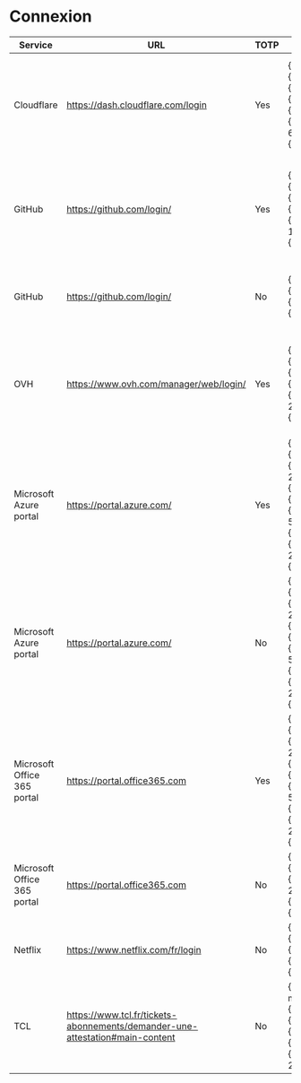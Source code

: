 # Connexion
| Service | URL | TOTP | Sequence | Explanation | Last edit |
| ------ | ------ | ------ | ------ | ------ | ------ |
| Cloudflare | https://dash.cloudflare.com/login | Yes | {TAB 5}{USERNAME}{TAB}{PASSWORD}{ENTER}{DELAY 6000}{TOTP}{ENTER} | Type username and password with validation, then wait 3 sec and type TOTP code | 2023/02/18 |
| GitHub | https://github.com/login/ | Yes | {USERNAME}{TAB}{PASSWORD}{ENTER}{DELAY 1000}{TOTP}{ENTER} | Type username and password with validation, then wait 1 sec and type TOTP code | 2019/04/19 |
| GitHub | https://github.com/login/ | No | {USERNAME}{TAB}{PASSWORD}{ENTER} | Type username and password with validation | 2019/04/19 |
| OVH | https://www.ovh.com/manager/web/login/ | Yes | {USERNAME}{TAB}{PASSWORD}{ENTER}{DELAY 2500}{TOTP}{ENTER} | Type username and password with validation, then wait 2,5 sec and type TOTP code | 2020/01/05 |
| Microsoft Azure portal | https://portal.azure.com/ | Yes | {USERNAME}{ENTER}{DELAY 2500}{PASSWORD}{ENTER}{DELAY 5000}{TOTP}{ENTER}{DELAY 2500}{ENTER} | | 2019/04/19 |
| Microsoft Azure portal | https://portal.azure.com/ | No | {USERNAME}{ENTER}{DELAY 2500}{PASSWORD}{ENTER}{DELAY 5000}{TOTP}{ENTER}{DELAY 2500}{ENTER} | | 2019/04/19 |
| Microsoft Office 365 portal | https://portal.office365.com | Yes | {USERNAME}{ENTER}{DELAY 2500}{PASSWORD}{ENTER}{DELAY 5000}{TOTP}{ENTER}{DELAY 2500}{ENTER} | | 2019/04/19 |
| Microsoft Office 365 portal | https://portal.office365.com | No | {USERNAME}{ENTER}{DELAY 2500}{PASSWORD}{ENTER} | | 2019/04/19 |
| Netflix | https://www.netflix.com/fr/login | No | {TAB}{TAB}{USERNAME}{TAB}{PASSWORD}{ENTER} | | 2019/04/19 |
| TCL | https://www.tcl.fr/tickets-abonnements/demander-une-attestation#main-content | No | {TAB 4}{S:e-mail}{TAB}{S:birthdate}{TAB 3}{S:cardid}{TAB 5}{SPACE}{TAB 2}{SPACE} | Requires to create string fields for e-mail,birthdate and cardid | 2020/11/07 |
